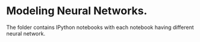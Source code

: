 # Modeling Neural Networks.
The folder contains IPython notebooks with each notebook having different neural network.
